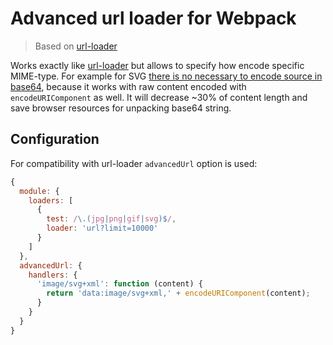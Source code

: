# Advanced url loader for Webpack

> Based on [url-loader](https://github.com/webpack/url-loader)

Works exactly like [url-loader](https://github.com/webpack/url-loader) but allows to specify
how encode specific MIME-type. For example for SVG [there is no necessary to encode source in base64](https://css-tricks.com/probably-dont-base64-svg),
because it works with raw content encoded with `encodeURIComponent` as well. It will decrease ~30% of
content length and save browser resources for unpacking base64 string.

## Configuration

For compatibility with url-loader `advancedUrl` option is used:

```js
{
  module: {
    loaders: [
      {
        test: /\.(jpg|png|gif|svg)$/,
        loader: 'url?limit=10000'
      }
    ]
  },
  advancedUrl: {
    handlers: {
      'image/svg+xml': function (content) {
        return 'data:image/svg+xml,' + encodeURIComponent(content);
      }
    }
  }
}
```
